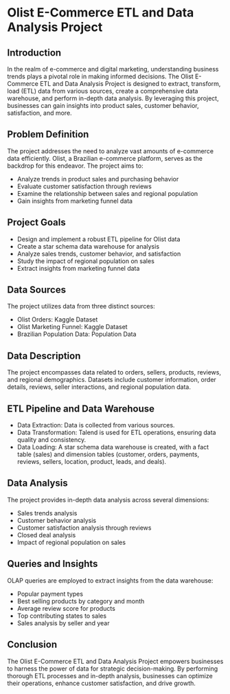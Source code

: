 # Olist E-Commerce ETL and Data Analysis Project

## Introduction
In the realm of e-commerce and digital marketing, understanding business trends plays a pivotal role in making informed decisions. The Olist E-Commerce ETL and Data Analysis Project is designed to extract, transform, load (ETL) data from various sources, create a comprehensive data warehouse, and perform in-depth data analysis. By leveraging this project, businesses can gain insights into product sales, customer behavior, satisfaction, and more.

## Problem Definition
The project addresses the need to analyze vast amounts of e-commerce data efficiently. Olist, a Brazilian e-commerce platform, serves as the backdrop for this endeavor. The project aims to:
* Analyze trends in product sales and purchasing behavior
* Evaluate customer satisfaction through reviews
* Examine the relationship between sales and regional population
* Gain insights from marketing funnel data

## Project Goals
* Design and implement a robust ETL pipeline for Olist data
* Create a star schema data warehouse for analysis
* Analyze sales trends, customer behavior, and satisfaction
* Study the impact of regional population on sales
* Extract insights from marketing funnel data

## Data Sources
The project utilizes data from three distinct sources:
* Olist Orders: Kaggle Dataset
* Olist Marketing Funnel: Kaggle Dataset
* Brazilian Population Data: Population Data

## Data Description
The project encompasses data related to orders, sellers, products, reviews, and regional demographics. Datasets include customer information, order details, reviews, seller interactions, and regional population data.

## ETL Pipeline and Data Warehouse
* Data Extraction: Data is collected from various sources.
* Data Transformation: Talend is used for ETL operations, ensuring data quality and consistency.
* Data Loading: A star schema data warehouse is created, with a fact table (sales) and dimension tables (customer, orders, payments, reviews, sellers, location, product, leads, and deals).

## Data Analysis
The project provides in-depth data analysis across several dimensions:
* Sales trends analysis
* Customer behavior analysis
* Customer satisfaction analysis through reviews
* Closed deal analysis
* Impact of regional population on sales

## Queries and Insights
OLAP queries are employed to extract insights from the data warehouse:
* Popular payment types
* Best selling products by category and month
* Average review score for products
* Top contributing states to sales
* Sales analysis by seller and year

## Conclusion
The Olist E-Commerce ETL and Data Analysis Project empowers businesses to harness the power of data for strategic decision-making. By performing thorough ETL processes and in-depth analysis, businesses can optimize their operations, enhance customer satisfaction, and drive growth.
